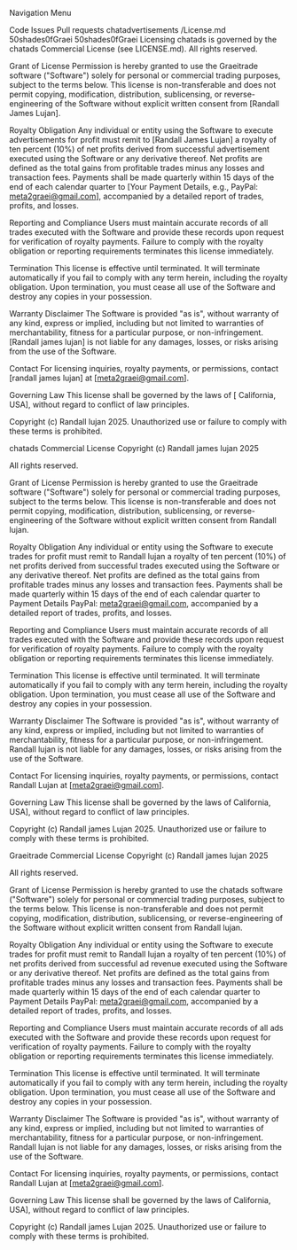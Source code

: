 
Navigation Menu

Code
Issues
Pull requests
chatadvertisements
/License.md
50shades0fGraei
50shades0fGraei
 Licensing chatads is governed by the chatads Commercial License (see LICENSE.md). All rights reserved.

Grant of License Permission is hereby granted to use the Graeitrade software ("Software") solely for personal or commercial trading purposes, subject to the terms below. This license is non-transferable and does not permit copying, modification, distribution, sublicensing, or reverse-engineering of the Software without explicit written consent from [Randall James Lujan].

Royalty Obligation Any individual or entity using the Software to execute advertisements for profit must remit to [Randall James Lujan] a royalty of ten percent (10%) of net profits derived from successful advertisement executed using the Software or any derivative thereof. Net profits are defined as the total gains from profitable trades minus any losses and transaction fees. Payments shall be made quarterly within 15 days of the end of each calendar quarter to [Your Payment Details, e.g., PayPal: meta2graei@gmail.com], accompanied by a detailed report of trades, profits, and losses.

Reporting and Compliance Users must maintain accurate records of all trades executed with the Software and provide these records upon request for verification of royalty payments. Failure to comply with the royalty obligation or reporting requirements terminates this license immediately.

Termination This license is effective until terminated. It will terminate automatically if you fail to comply with any term herein, including the royalty obligation. Upon termination, you must cease all use of the Software and destroy any copies in your possession.

Warranty Disclaimer The Software is provided "as is", without warranty of any kind, express or implied, including but not limited to warranties of merchantability, fitness for a particular purpose, or non-infringement. [Randall james lujan] is not liable for any damages, losses, or risks arising from the use of the Software.

Contact For licensing inquiries, royalty payments, or permissions, contact [randall james lujan] at [meta2graei@gmail.com].

Governing Law This license shall be governed by the laws of [ California, USA], without regard to conflict of law principles.

Copyright (c) Randall lujan 2025. Unauthorized use or failure to comply with these terms is prohibited.

chatads Commercial License Copyright (c) Randall james lujan 2025

All rights reserved.

Grant of License Permission is hereby granted to use the Graeitrade software ("Software") solely for personal or commercial trading purposes, subject to the terms below. This license is non-transferable and does not permit copying, modification, distribution, sublicensing, or reverse-engineering of the Software without explicit written consent from Randall lujan.

Royalty Obligation Any individual or entity using the Software to execute trades for profit must remit to Randall lujan a royalty of ten percent (10%) of net profits derived from successful trades executed using the Software or any derivative thereof. Net profits are defined as the total gains from profitable trades minus any losses and transaction fees. Payments shall be made quarterly within 15 days of the end of each calendar quarter to Payment Details PayPal: meta2graei@gmail.com, accompanied by a detailed report of trades, profits, and losses.

Reporting and Compliance Users must maintain accurate records of all trades executed with the Software and provide these records upon request for verification of royalty payments. Failure to comply with the royalty obligation or reporting requirements terminates this license immediately.

Termination This license is effective until terminated. It will terminate automatically if you fail to comply with any term herein, including the royalty obligation. Upon termination, you must cease all use of the Software and destroy any copies in your possession.

Warranty Disclaimer The Software is provided "as is", without warranty of any kind, express or implied, including but not limited to warranties of merchantability, fitness for a particular purpose, or non-infringement. Randall lujan is not liable for any damages, losses, or risks arising from the use of the Software.

Contact For licensing inquiries, royalty payments, or permissions, contact Randall Lujan at [meta2graei@gmail.com].

Governing Law This license shall be governed by the laws of California, USA], without regard to conflict of law principles.

Copyright (c) Randall james Lujan 2025. Unauthorized use or failure to comply with these terms is prohibited.

Graeitrade Commercial License Copyright (c) Randall james lujan 2025

All rights reserved.

Grant of License Permission is hereby granted to use the chatads software ("Software") solely for personal or commercial trading purposes, subject to the terms below. This license is non-transferable and does not permit copying, modification, distribution, sublicensing, or reverse-engineering of the Software without explicit written consent from Randall lujan.

Royalty Obligation Any individual or entity using the Software to execute trades for profit must remit to Randall lujan a royalty of ten percent (10%) of net profits derived from successful ad revenue executed using the Software or any derivative thereof. Net profits are defined as the total gains from profitable trades minus any losses and transaction fees. Payments shall be made quarterly within 15 days of the end of each calendar quarter to Payment Details PayPal: meta2graei@gmail.com, accompanied by a detailed report of trades, profits, and losses.

Reporting and Compliance Users must maintain accurate records of all ads executed with the Software and provide these records upon request for verification of royalty payments. Failure to comply with the royalty obligation or reporting requirements terminates this license immediately.

Termination This license is effective until terminated. It will terminate automatically if you fail to comply with any term herein, including the royalty obligation. Upon termination, you must cease all use of the Software and destroy any copies in your possession.

Warranty Disclaimer The Software is provided "as is", without warranty of any kind, express or implied, including but not limited to warranties of merchantability, fitness for a particular purpose, or non-infringement. Randall lujan is not liable for any damages, losses, or risks arising from the use of the Software.

Contact For licensing inquiries, royalty payments, or permissions, contact Randall Lujan at [meta2graei@gmail.com].

Governing Law This license shall be governed by the laws of California, USA], without regard to conflict of law principles.

Copyright (c) Randall james Lujan 2025. Unauthorized use or failure to comply with these terms is prohibited.
